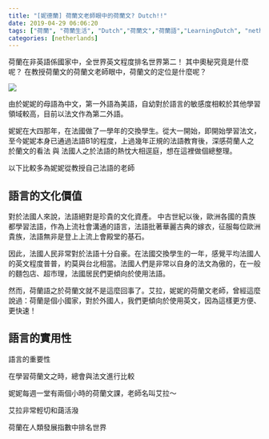 ```yaml
---
title: "[妮德蘭] 荷蘭文老師眼中的荷蘭文? Dutch!!"
date: 2019-04-29 06:06:20
tags: ["荷蘭", "荷蘭生活", "Dutch","荷蘭文","荷蘭語","LearningDutch", "netherlands", "LearnDutch", " 學習荷蘭文", "荷蘭語老師", "NL", "workinNetherlands", "lifeinNetherlands"]
categories: [netherlands]
---
```



荷蘭在非英語係國家中，全世界英文程度排名世界第二！
其中奧秘究竟是什麼呢？
在教授荷蘭文的荷蘭文老師眼中，荷蘭文的定位是什麼呢？

![](/images/dutch.jpg)

<!--more-->

由於妮妮的母語為中文，第一外語為美語，自幼對於語言的敏感度相較於其他學習領域較高，目前以法文作為第二外語。



妮妮在大四那年，在法國做了一學年的交換學生。從大一開始，即開始學習法文，至今妮妮本身已通過法語B1的程度，上過幾年正規的法語教育後，深感荷蘭人之於蘭文的看法 與 法國人之於法語的熱忱大相逕庭，想在這裡做個總整理。



以下比較多為妮妮從教授自己法語的老師



## 語言的文化價值



對於法國人來說，法語絕對是珍貴的文化資產。
中古世紀以後，歐洲各國的貴族都學習法語，作為上流社會溝通的語言，法語批著華麗古典的嫁衣，征服每位歐洲貴族，法語無非是登上上流上會殿堂的基石。



因此，法國人民非常對於法語十分自豪。在法國交換學生的一年，感覺平均法國人的英文程度普普，約莫與台北相當。法國人們是非常以自身的法文為傲的，在一般的麵包店、超市理，法國居民們更傾向於使用法語。



然而，荷蘭語之於荷蘭文就不是這麼回事了。艾拉，妮妮的荷蘭文老師，曾經這麼說過：荷蘭是個小國家，對於外國人，我們更傾向於使用英文，因為這樣更方便、更快速！



## 語言的實用性

語言的重要性



在學習荷蘭文之時，總會與法文進行比較







妮妮每週一堂有兩個小時的荷蘭文課，老師名叫艾拉～



艾拉非常輕切和藹活潑



荷蘭在人類發展指數中排名世界












